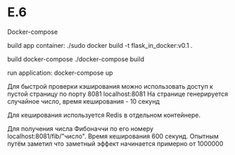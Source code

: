 # E.6
Docker-compose

build app container:
  ./sudo docker build -t flask_in_docker:v0.1 .

build docker-compose
  ./docker-compose build
  
run application:
  docker-compose up
  
Для быстрой проверки кэширования можно использовать доступ к пустой страницу по порту 8081
localhost:8081 На странице генерируется случайное число, время кеширования - 10 секунд

Для кеширования используется Redis в отдельном контейнере.

Для получения числа Фибоначчи по его номеру
localhost:8081/fib/"число". Время кеширования 600 секунд.
Опытным путём заметил что заметный эффект начинается примерно от 1000000
